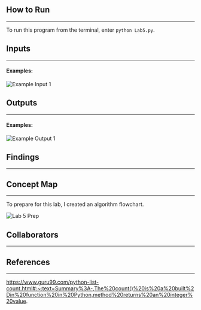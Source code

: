 ## How to Run
-----
To run this program from the terminal, enter `python Lab5.py`.

## Inputs
-----

#### Examples:

![Example Input 1]()

## Outputs
-----

#### Examples:

![Example Output 1]()

## Findings
-----

## Concept Map
-----

To prepare for this lab, I created an algorithm flowchart.

![Lab 5 Prep]()

## Collaborators
-----

## References
-----
https://www.guru99.com/python-list-count.html#:~:text=Summary%3A-,The%20count()%20is%20a%20built%2Din%20function%20in%20Python,method%20returns%20an%20integer%20value.